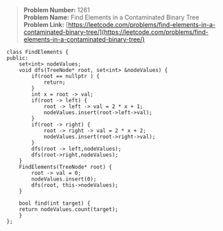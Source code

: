 > **Problem Number:** 1261 <br>
> **Problem Name:** Find Elements in a Contaminated Binary Tree <br>
> **Problem Link:** [https://leetcode.com/problems/find-elements-in-a-contaminated-binary-tree/](https://leetcode.com/problems/find-elements-in-a-contaminated-binary-tree/) <br>

    class FindElements {
    public:
        set<int> nodeValues;
        void dfs(TreeNode* root, set<int> &nodeValues) {
            if(root == nullptr ) {
                return;
            }
            int x = root -> val;
            if(root -> left) {
                root -> left -> val = 2 * x + 1;
                nodeValues.insert(root->left->val);
            }
            if(root -> right) {
                root -> right -> val = 2 * x + 2;
                nodeValues.insert(root->right->val);
            }
            dfs(root -> left,nodeValues);
            dfs(root->right,nodeValues);
        }
        FindElements(TreeNode* root) {
            root -> val = 0;
            nodeValues.insert(0);
            dfs(root, this->nodeValues);
        }
        
        bool find(int target) {
        return nodeValues.count(target);
        }
    };
